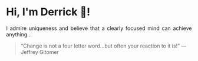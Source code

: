 # Hi, I'm Derrick 👋!
<p align="justify">I admire uniqueness and believe that a clearly focused mind can achieve anything...</p> 
<!-- #quote-start -->
<blockquote>&ldquo;Change is not a four letter word...but often your reaction to it is!&rdquo; &mdash; <footer>Jeffrey Gitomer</footer></blockquote>
<!-- #quote-end -->

